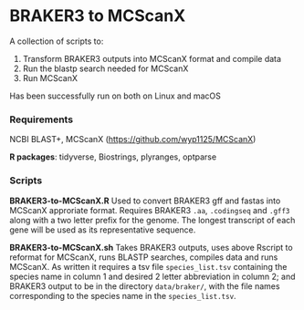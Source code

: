 # BRAKER3 to MCScanX
A collection of scripts to: 
1) Transform BRAKER3 outputs into MCScanX format and compile data
2) Run the blastp search needed for MCScanX
3) Run MCScanX

Has been successfully run on both on Linux and macOS

### Requirements
NCBI BLAST+, MCScanX (https://github.com/wyp1125/MCScanX)

__R packages__: tidyverse, Biostrings, plyranges, optparse

### Scripts
__BRAKER3-to-MCScanX.R__
Used to convert BRAKER3 gff and fastas into MCScanX approriate format. Requires BRAKER3 `.aa`, `.codingseq` and `.gff3` along with a two letter prefix for the genome. The longest transcript of each gene will be used as its representative sequence.

__BRAKER3-to-MCScanX.sh__
Takes BRAKER3 outputs, uses above Rscript to reformat for MCScanX, runs BLASTP searches, compiles data and runs MCScanX.
As written it requires a tsv file `species_list.tsv` containing the species name in column 1 and desired 2 letter abbreviation in column 2; and BRAKER3 output to be in the directory `data/braker/`, with the file names corresponding to the species name in the `species_list.tsv`.
